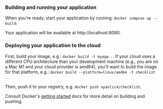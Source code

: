### Building and running your application

When you're ready, start your application by running:
`docker compose up --build`.

Your application will be available at http://localhost:8080.

### Deploying your application to the cloud

First, build your image, e.g.: `docker build -t myapp .`.
If your cloud uses a different CPU architecture than your development
machine (e.g., you are on a Mac M1 and your cloud provider is amd64),
you'll want to build the image for that platform, e.g.:
`docker build --platform=linux/amd64 -t checklist .`.

Then, push it to your registry, e.g. `docker push xpavlic4/checklist`.

Consult Docker's [getting started](https://docs.docker.com/go/get-started-sharing/)
docs for more detail on building and pushing.
